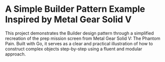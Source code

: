 # A Simple Builder Pattern Example Inspired by Metal Gear Solid V
This project demonstrates the Builder design pattern through a simplified recreation of the prep mission screen from Metal Gear Solid V: The Phantom Pain. Built with Go, it serves as a clear and practical illustration of how to construct complex objects step-by-step using a fluent and modular approach.

